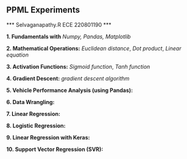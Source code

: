 ## PPML Experiments


*** Selvaganapathy.R ECE 220801190 ***

**1. Fundamentals with** *Numpy, Pandas, Matplotlib*

**2. Mathematical Operations:** *Euclidean distance*, *Dot product*, *Linear equation*

**3. Activation Functions:** *Sigmoid function*, *Tanh function*

**4. Gradient Descent:** *gradient descent algorithm*

**5. Vehicle Performance Analysis (using Pandas):**

**6. Data Wrangling:**

**7. Linear Regression:**

**8. Logistic Regression:**

**9. Linear Regression with Keras:**

**10. Support Vector Regression (SVR):**
